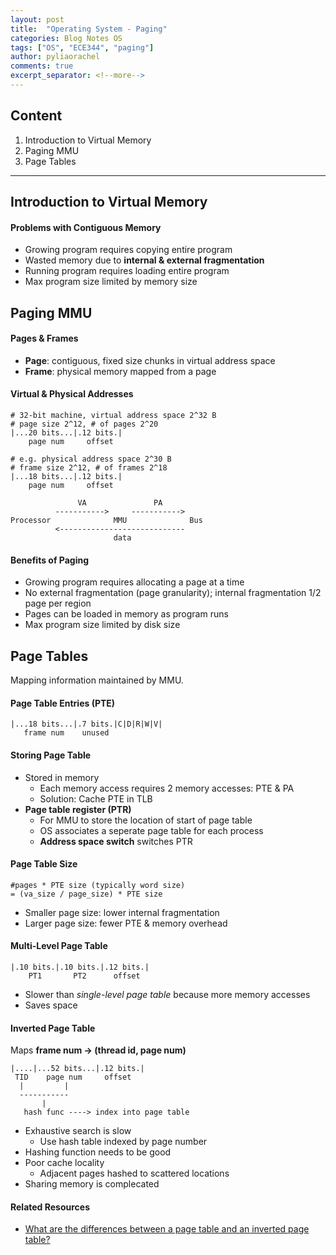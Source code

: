 ```yaml
---
layout: post
title:  "Operating System - Paging"
categories: Blog Notes OS
tags: ["OS", "ECE344", "paging"]
author: pyliaorachel
comments: true
excerpt_separator: <!--more-->
---
```


## Content

1. Introduction to Virtual Memory
2. Paging MMU
3. Page Tables

<!--more-->
---
## Introduction to Virtual Memory

#### Problems with Contiguous Memory

- Growing program requires copying entire program
- Wasted memory due to __internal & external fragmentation__
- Running program requires loading entire program
- Max program size limited by memory size

## Paging MMU

#### Pages & Frames

- __Page__: contiguous, fixed size chunks in virtual address space
- __Frame__: physical memory mapped from a page

#### Virtual & Physical Addresses

```
# 32-bit machine, virtual address space 2^32 B
# page size 2^12, # of pages 2^20
|...20 bits...|.12 bits.|
	page num	 offset

# e.g. physical address space 2^30 B
# frame size 2^12, # of frames 2^18
|...18 bits...|.12 bits.|
	page num	 offset

			   VA				PA
		  ----------->     ----------->
Processor 			   MMU 				Bus
		  <----------------------------
		  	   		   data
```

#### Benefits of Paging

- Growing program requires allocating a page at a time
- No external fragmentation (page granularity); internal fragmentation 1/2 page per region
- Pages can be loaded in memory as program runs
- Max program size limited by disk size

## Page Tables

Mapping information maintained by MMU.

#### Page Table Entries (PTE)

```
|...18 bits...|.7 bits.|C|D|R|W|V|
   frame num	unused
```

#### Storing Page Table

- Stored in memory
	- Each memory access requires 2 memory accesses: PTE & PA
	- Solution: Cache PTE in TLB
- __Page table register (PTR)__
	- For MMU to store the location of start of page table
	- OS associates a seperate page table for each process
	- __Address space switch__ switches PTR

#### Page Table Size

```
#pages * PTE size (typically word size)
= (va_size / page_size) * PTE size
```

- Smaller page size: lower internal fragmentation
- Larger page size: fewer PTE & memory overhead

#### Multi-Level Page Table

```
|.10 bits.|.10 bits.|.12 bits.|
	PT1		  PT2	   offset
```

- Slower than _single-level page table_ because more memory accesses
- Saves space

#### Inverted Page Table

Maps __frame num -> (thread id, page num)__

```
|....|...52 bits...|.12 bits.|
 TID    page num	 offset
  |			|
  -----------
  	   |
   hash func ----> index into page table
```

- Exhaustive search is slow
	- Use hash table indexed by page number
- Hashing function needs to be good
- Poor cache locality
	- Adjacent pages hashed to scattered locations
- Sharing memory is complecated

#### Related Resources

* [What are the differences between a page table and an inverted page table?](https://www.quora.com/What-is-the-differences-between-a-page-table-and-an-inverted-page-table)




















